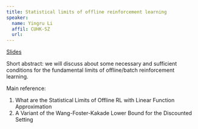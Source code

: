 ```yaml
---
title: Statistical limits of offline reinforcement learning
speaker:
  name: Yingru Li
  affil: CUHK-SZ
  url: 
---
```


[Slides](/static/files/F20-Slides/RL-Theory-2020-12-10-statistical-limits-offline.pdf)

Short abstract: we will discuss about some necessary and sufficient conditions for the fundamental limits of offline/batch reinforcement learning.

Main reference:
1) What are the Statistical Limits of Offline RL with Linear Function Approximation
2) A Variant of the Wang-Foster-Kakade Lower Bound for the Discounted Setting
